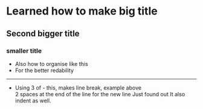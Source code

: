 # Learned how to make big title
## Second bigger title
### smaller title
- Also how to organise like this
- For the better redability
---
- Using 3 of - this, makes line break, example above  
2 spaces at the end of the line for the new line
  Just found out It also indent as well.

